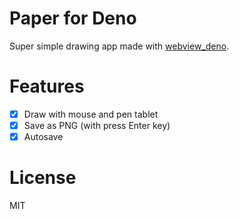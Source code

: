 # Paper for Deno

Super simple drawing app made with [webview_deno](https://github.com/webview/webview_deno).

# Features

- [x] Draw with mouse and pen tablet
- [x] Save as PNG (with press Enter key)
- [x] Autosave

# License

MIT
